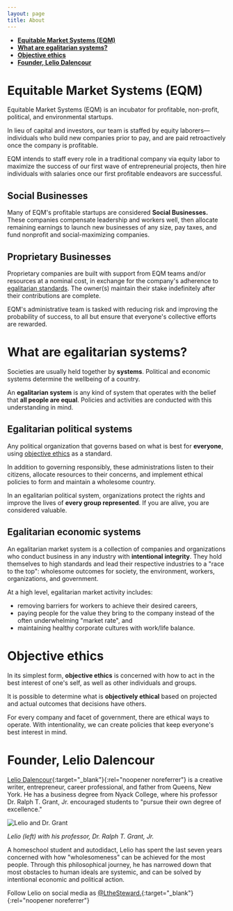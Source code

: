 ```yaml
---
layout: page
title: About
---
```


- **[Equitable Market Systems (EQM)](#equitable-market-systems-eqm)**
- **[What are egalitarian systems?](#what-are-egalitarian-systems)**
- **[Objective ethics](#objective-ethics)**
- **[Founder, Lelio Dalencour](#founder-lelio-dalencour)**

# Equitable Market Systems (EQM)

Equitable Market Systems (EQM) is an incubator for profitable, non-profit, political, and environmental startups. 

In lieu of capital and investors, our team is staffed by equity laborers—individuals who build new companies prior to pay, and are paid retroactively once the company is profitable. 

EQM intends to staff every role in a traditional company via equity labor to maximize the success of our first wave of entrepreneurial projects, then hire individuals with salaries once our first profitable endeavors are successful.

## Social Businesses

Many of EQM's profitable startups are considered **Social Businesses.** These companies compensate leadership and workers well, then allocate remaining earnings to launch new businesses of any size, pay taxes, and fund nonprofit and social-maximizing companies. 

## Proprietary Businesses

Proprietary companies are built with support from EQM teams and/or resources at a nominal cost, in exchange for the company's adherence to [egalitarian standards](#egalitarian-economic-systems). The owner(s) maintain their stake indefinitely after their contributions are complete.

EQM's administrative team is tasked with reducing risk and improving the probability of success, to all but ensure that everyone's collective efforts are rewarded.


# What are egalitarian systems?

Societies are usually held together by **systems**. Political and economic systems determine the wellbeing of a country.

An **egalitarian system** is any kind of system that operates with the belief that **all people are equal**. Policies and activities are conducted with this understanding in mind.

## Egalitarian political systems

Any political organization that governs based on what is best for **everyone**, using [objective ethics](#objective-ethics) as a standard.

In addition to governing responsibly, these administrations listen to their citizens, allocate resources to their concerns, and implement ethical policies to form and maintain a wholesome country.

In an egalitarian political system, organizations protect the rights and improve the lives of **every group represented**. If you are alive, you are considered valuable. 

## Egalitarian economic systems

An egalitarian market system is a collection of companies and organizations who conduct business in any industry with **intentional integrity**. They hold themselves to high standards and lead their respective industries to a "race to the top": wholesome outcomes for society, the environment, workers, organizations, and government.

At a high level, egalitarian market activity includes: 

- removing barriers for workers to achieve their desired careers, 
- paying people for the value they bring to the company instead of the often underwhelming "market rate", and 
- maintaining healthy corporate cultures with work/life balance.



# Objective ethics

In its simplest form, **objective ethics** is concerned with how to act in the best interest of one's self, as well as other individuals and groups. 

It is possible to determine what is **objectively ethical** based on projected and actual outcomes that decisions have others.

For every company and facet of government, there are ethical ways to operate. With intentionality, we can create policies that keep everyone's best interest in mind.

# Founder, Lelio Dalencour

[Lelio Dalencour](https://linkedin.com/in/lthesteward/){:target="_blank"}{:rel="noopener noreferrer"} is a creative writer, entrepreneur, career professional, and father from Queens, New York. He has a business degree from Nyack College, where his professor Dr. Ralph T. Grant, Jr. encouraged students to "pursue their own degree of excellence."

![Lelio and Dr. Grant](https://firebasestorage.googleapis.com/v0/b/eqmsystems.appspot.com/o/IMG_8873.jpeg?alt=media&token=bc042dd0-7743-4938-808e-0cf08def3a8b)

*Lelio (left) with his professor, Dr. Ralph T. Grant, Jr.*

A homeschool student and autodidact, Lelio has spent the last seven years concerned with how "wholesomeness" can be achieved for the most people. Through this philosophical journey, he has narrowed down that most obstacles to human ideals are systemic, and can be solved by intentional economic and political action.

Follow Lelio on social media as [@LtheSteward.](https://allmylinks.com/lthesteward){:target="_blank"}{:rel="noopener noreferrer"}
